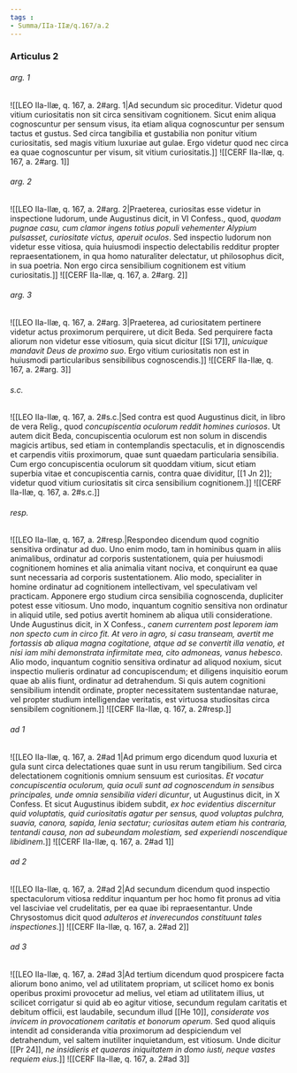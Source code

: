 ```yaml
---
tags : 
- Summa/IIa-IIæ/q.167/a.2
---
```


### Articulus 2

###### arg. 1
![[LEO IIa-IIæ, q. 167, a. 2#arg. 1|Ad secundum sic proceditur. Videtur quod vitium curiositatis non sit circa sensitivam cognitionem. Sicut enim aliqua cognoscuntur per sensum visus, ita etiam aliqua cognoscuntur per sensum tactus et gustus. Sed circa tangibilia et gustabilia non ponitur vitium curiositatis, sed magis vitium luxuriae aut gulae. Ergo videtur quod nec circa ea quae cognoscuntur per visum, sit vitium curiositatis.]]
![[CERF IIa-IIæ, q. 167, a. 2#arg. 1]]

###### arg. 2
![[LEO IIa-IIæ, q. 167, a. 2#arg. 2|Praeterea, curiositas esse videtur in inspectione ludorum, unde Augustinus dicit, in VI Confess., quod, *quodam pugnae casu, cum clamor ingens totius populi vehementer Alypium pulsasset, curiositate victus, aperuit oculos*. Sed inspectio ludorum non videtur esse vitiosa, quia huiusmodi inspectio delectabilis redditur propter repraesentationem, in qua homo naturaliter delectatur, ut philosophus dicit, in sua poetria. Non ergo circa sensibilium cognitionem est vitium curiositatis.]]
![[CERF IIa-IIæ, q. 167, a. 2#arg. 2]]

###### arg. 3
![[LEO IIa-IIæ, q. 167, a. 2#arg. 3|Praeterea, ad curiositatem pertinere videtur actus proximorum perquirere, ut dicit Beda. Sed perquirere facta aliorum non videtur esse vitiosum, quia sicut dicitur [[Si 17]], *unicuique mandavit Deus de proximo suo*. Ergo vitium curiositatis non est in huiusmodi particularibus sensibilibus cognoscendis.]]
![[CERF IIa-IIæ, q. 167, a. 2#arg. 3]]

###### s.c.
![[LEO IIa-IIæ, q. 167, a. 2#s.c.|Sed contra est quod Augustinus dicit, in libro de vera Relig., quod *concupiscentia oculorum reddit homines curiosos*. Ut autem dicit Beda, concupiscentia oculorum est non solum in discendis magicis artibus, sed etiam in contemplandis spectaculis, et in dignoscendis et carpendis vitiis proximorum, quae sunt quaedam particularia sensibilia. Cum ergo concupiscentia oculorum sit quoddam vitium, sicut etiam superbia vitae et concupiscentia carnis, contra quae dividitur, [[1 Jn 2]]; videtur quod vitium curiositatis sit circa sensibilium cognitionem.]]
![[CERF IIa-IIæ, q. 167, a. 2#s.c.]]

###### resp.
![[LEO IIa-IIæ, q. 167, a. 2#resp.|Respondeo dicendum quod cognitio sensitiva ordinatur ad duo. Uno enim modo, tam in hominibus quam in aliis animalibus, ordinatur ad corporis sustentationem, quia per huiusmodi cognitionem homines et alia animalia vitant nociva, et conquirunt ea quae sunt necessaria ad corporis sustentationem. Alio modo, specialiter in homine ordinatur ad cognitionem intellectivam, vel speculativam vel practicam. Apponere ergo studium circa sensibilia cognoscenda, dupliciter potest esse vitiosum. Uno modo, inquantum cognitio sensitiva non ordinatur in aliquid utile, sed potius avertit hominem ab aliqua utili consideratione. Unde Augustinus dicit, in X Confess., *canem currentem post leporem iam non specto cum in circo fit. At vero in agro, si casu transeam, avertit me fortassis ab aliqua magna cogitatione, atque ad se convertit illa venatio, et nisi iam mihi demonstrata infirmitate mea, cito admoneas, vanus hebesco*. Alio modo, inquantum cognitio sensitiva ordinatur ad aliquod noxium, sicut inspectio mulieris ordinatur ad concupiscendum; et diligens inquisitio eorum quae ab aliis fiunt, ordinatur ad detrahendum. Si quis autem cognitioni sensibilium intendit ordinate, propter necessitatem sustentandae naturae, vel propter studium intelligendae veritatis, est virtuosa studiositas circa sensibilem cognitionem.]]
![[CERF IIa-IIæ, q. 167, a. 2#resp.]]

###### ad 1
![[LEO IIa-IIæ, q. 167, a. 2#ad 1|Ad primum ergo dicendum quod luxuria et gula sunt circa delectationes quae sunt in usu rerum tangibilium. Sed circa delectationem cognitionis omnium sensuum est curiositas. *Et vocatur concupiscentia oculorum, quia oculi sunt ad cognoscendum in sensibus principales, unde omnia sensibilia videri dicuntur*, ut Augustinus dicit, in X Confess. Et sicut Augustinus ibidem subdit, *ex hoc evidentius discernitur quid voluptatis, quid curiositatis agatur per sensus, quod voluptas pulchra, suavia, canora, sapida, lenia sectatur; curiositas autem etiam his contraria, tentandi causa, non ad subeundam molestiam, sed experiendi noscendique libidinem*.]]
![[CERF IIa-IIæ, q. 167, a. 2#ad 1]]

###### ad 2
![[LEO IIa-IIæ, q. 167, a. 2#ad 2|Ad secundum dicendum quod inspectio spectaculorum vitiosa redditur inquantum per hoc homo fit pronus ad vitia vel lasciviae vel crudelitatis, per ea quae ibi repraesentantur. Unde Chrysostomus dicit quod *adulteros et inverecundos constituunt tales inspectiones*.]]
![[CERF IIa-IIæ, q. 167, a. 2#ad 2]]

###### ad 3
![[LEO IIa-IIæ, q. 167, a. 2#ad 3|Ad tertium dicendum quod prospicere facta aliorum bono animo, vel ad utilitatem propriam, ut scilicet homo ex bonis operibus proximi provocetur ad melius, vel etiam ad utilitatem illius, ut scilicet corrigatur si quid ab eo agitur vitiose, secundum regulam caritatis et debitum officii, est laudabile, secundum illud [[He 10]], *considerate vos invicem in provocationem caritatis et bonorum operum*. Sed quod aliquis intendit ad consideranda vitia proximorum ad despiciendum vel detrahendum, vel saltem inutiliter inquietandum, est vitiosum. Unde dicitur [[Pr 24]], *ne insidieris et quaeras iniquitatem in domo iusti, neque vastes requiem eius*.]]
![[CERF IIa-IIæ, q. 167, a. 2#ad 3]]

